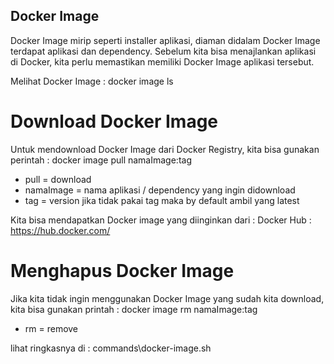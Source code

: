 ## Docker Image
Docker Image mirip seperti installer aplikasi, diaman didalam Docker Image terdapat aplikasi dan dependency.
Sebelum kita bisa menajlankan aplikasi di Docker, kita perlu memastikan memiliki Docker Image aplikasi tersebut.

Melihat Docker Image : docker image ls

# Download Docker Image
Untuk mendownload Docker Image dari Docker Registry, kita bisa gunakan perintah :
docker image pull namaImage:tag
- pull = download
- namaImage = nama aplikasi / dependency yang ingin didownload
- tag = version
jika tidak pakai tag maka by default ambil yang latest

Kita bisa mendapatkan Docker image yang diinginkan dari : Docker Hub : https://hub.docker.com/ 

# Menghapus Docker Image
Jika kita tidak ingin menggunakan Docker Image yang sudah kita download, kita bisa gunakan printah :
docker image rm namaImage:tag
- rm = remove


lihat ringkasnya di : commands\docker-image.sh